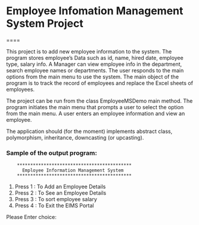 # Employee Infomation Management System Project
====

This project is to add new employee information to the system. The program stores employee’s Data such as id, 
name, hired date, employee type, salary info. A Manager can view employee info in the department, search 
employee names or departments. The user responds to the main options from the main menu to use the system. 
The main object of the program is to track the record of employees and replace the Excel sheets of employees.

The project can be run from the class EmployeeMSDemo main method. The program initiates the main menu that
prompts a user to select the option from the main menu. A user enters an employee information and view an 
employee.

The application should (for the moment) implements abstract class, polymorphism, inheritance, downcasting 
(or upcasting).

### Sample of the output program:

		*******************************************
		  Employee Information Management System
		*******************************************

1. Press 1 : To Add an Employee Details
2. Press 2 : To See an Employee Details
3. Press 3 : To sort employee salary
4. Press 4 : To Exit the EIMS Portal

Please Enter choice:
